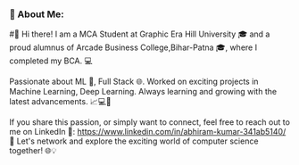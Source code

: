 ### 💫 About Me:
#👋 Hi there! I am a MCA Student at Graphic Era Hill University 🎓 and a proud alumnus of Arcade Business College,Bihar-Patna 🎓, where I completed my BCA. 💻

Passionate about ML 🤖, Full Stack 🌐. Worked on exciting projects in Machine Learning, Deep Learning. Always learning and growing with the latest advancements. 📈💻🚀

If you share this passion, or simply want to connect, feel free to reach out to me on LinkedIn 🤝: https://www.linkedin.com/in/abhiram-kumar-341ab5140/ 💼
Let's network and explore the exciting world of computer science together! 🌐💡

<!--
**Abhiram9898/Abhiram9898** is a ✨ _special_ ✨ repository because its `README.md` (this file) appears on your GitHub profile.

Here are some ideas to get you started:

- 🔭 I’m currently working on ...
- 🌱 I’m currently learning ...
- 👯 I’m looking to collaborate on ...
- 🤔 I’m looking for help with ...
- 💬 Ask me about ...
- 📫 How to reach me: ...
- 😄 Pronouns: ...
- ⚡ Fun fact: ...
-->
